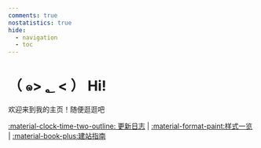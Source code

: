 ```yaml
---
comments: true
nostatistics: true
hide:
  - navigation
  - toc
---
```

<!-- Google tag (gtag.js) -->
<script async src="https://www.googletagmanager.com/gtag/js?id=G-D2WBR8B2E1"></script>
<script>
  window.dataLayer = window.dataLayer || [];
  function gtag(){dataLayer.push(arguments);}
  gtag('js'， new Date());

  gtag('config'， 'G-D2WBR8B2E1');
</script>
# （ ๑> ؂ < ） Hi!

欢迎来到我的主页！随便逛逛吧


[:material-clock-time-two-outline: 更新日志](changelog.md) | [:material-format-paint:样式一览](Format.md) | [:material-book-plus:建站指南](Build_this_website.md)


